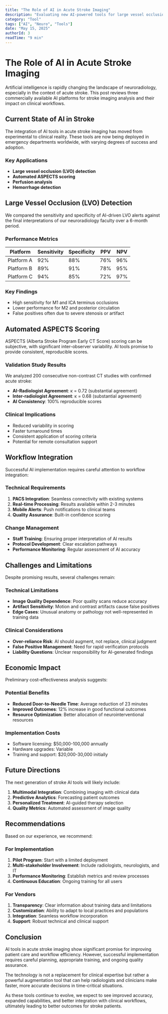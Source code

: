 ```yaml
---
title: "The Role of AI in Acute Stroke Imaging"
description: "Evaluating new AI-powered tools for large vessel occlusion detection and ASPECTS scoring."
category: "Tool"
tags: ["AI", "Neuro", "Tools"]
date: "May 15, 2025"
authorId: 3
readTime: "9 min"
---
```


# The Role of AI in Acute Stroke Imaging

Artificial intelligence is rapidly changing the landscape of neuroradiology, especially in the context of acute stroke. This post reviews three commercially available AI platforms for stroke imaging analysis and their impact on clinical workflows.

## Current State of AI in Stroke

The integration of AI tools in acute stroke imaging has moved from experimental to clinical reality. These tools are now being deployed in emergency departments worldwide, with varying degrees of success and adoption.

### Key Applications

- **Large vessel occlusion (LVO) detection**
- **Automated ASPECTS scoring**
- **Perfusion analysis**
- **Hemorrhage detection**

## Large Vessel Occlusion (LVO) Detection

We compared the sensitivity and specificity of AI-driven LVO alerts against the final interpretations of our neuroradiology faculty over a 6-month period.

### Performance Metrics

| Platform | Sensitivity | Specificity | PPV | NPV |
|----------|-------------|-------------|-----|-----|
| Platform A | 92% | 88% | 76% | 96% |
| Platform B | 89% | 91% | 78% | 95% |
| Platform C | 94% | 85% | 72% | 97% |

### Key Findings

- High sensitivity for M1 and ICA terminus occlusions
- Lower performance for M2 and posterior circulation
- False positives often due to severe stenosis or artifact

## Automated ASPECTS Scoring

ASPECTS (Alberta Stroke Program Early CT Score) scoring can be subjective, with significant inter-observer variability. AI tools promise to provide consistent, reproducible scores.

### Validation Study Results

We analyzed 200 consecutive non-contrast CT studies with confirmed acute stroke:

- **AI-Radiologist Agreement**: κ = 0.72 (substantial agreement)
- **Inter-radiologist Agreement**: κ = 0.68 (substantial agreement)
- **AI Consistency**: 100% reproducible scores

### Clinical Implications

- Reduced variability in scoring
- Faster turnaround times
- Consistent application of scoring criteria
- Potential for remote consultation support

## Workflow Integration

Successful AI implementation requires careful attention to workflow integration:

### Technical Requirements

1. **PACS Integration**: Seamless connectivity with existing systems
2. **Real-time Processing**: Results available within 2-3 minutes
3. **Mobile Alerts**: Push notifications to clinical teams
4. **Quality Assurance**: Built-in confidence scoring

### Change Management

- **Staff Training**: Ensuring proper interpretation of AI results
- **Protocol Development**: Clear escalation pathways
- **Performance Monitoring**: Regular assessment of AI accuracy

## Challenges and Limitations

Despite promising results, several challenges remain:

### Technical Limitations

- **Image Quality Dependence**: Poor quality scans reduce accuracy
- **Artifact Sensitivity**: Motion and contrast artifacts cause false positives
- **Edge Cases**: Unusual anatomy or pathology not well-represented in training data

### Clinical Considerations

- **Over-reliance Risk**: AI should augment, not replace, clinical judgment
- **False Positive Management**: Need for rapid verification protocols
- **Liability Questions**: Unclear responsibility for AI-generated findings

## Economic Impact

Preliminary cost-effectiveness analysis suggests:

### Potential Benefits

- **Reduced Door-to-Needle Time**: Average reduction of 23 minutes
- **Improved Outcomes**: 12% increase in good functional outcomes
- **Resource Optimization**: Better allocation of neurointerventional resources

### Implementation Costs

- Software licensing: $50,000-100,000 annually
- Hardware upgrades: Variable
- Training and support: $20,000-30,000 initially

## Future Directions

The next generation of stroke AI tools will likely include:

1. **Multimodal Integration**: Combining imaging with clinical data
2. **Predictive Analytics**: Forecasting patient outcomes
3. **Personalized Treatment**: AI-guided therapy selection
4. **Quality Metrics**: Automated assessment of image quality

## Recommendations

Based on our experience, we recommend:

### For Implementation

1. **Pilot Program**: Start with a limited deployment
2. **Multi-stakeholder Involvement**: Include radiologists, neurologists, and IT
3. **Performance Monitoring**: Establish metrics and review processes
4. **Continuous Education**: Ongoing training for all users

### For Vendors

1. **Transparency**: Clear information about training data and limitations
2. **Customization**: Ability to adapt to local practices and populations
3. **Integration**: Seamless workflow incorporation
4. **Support**: Robust technical and clinical support

## Conclusion

AI tools in acute stroke imaging show significant promise for improving patient care and workflow efficiency. However, successful implementation requires careful planning, appropriate training, and ongoing quality assurance.

The technology is not a replacement for clinical expertise but rather a powerful augmentation tool that can help radiologists and clinicians make faster, more accurate decisions in time-critical situations.

As these tools continue to evolve, we expect to see improved accuracy, expanded capabilities, and better integration with clinical workflows, ultimately leading to better outcomes for stroke patients.
